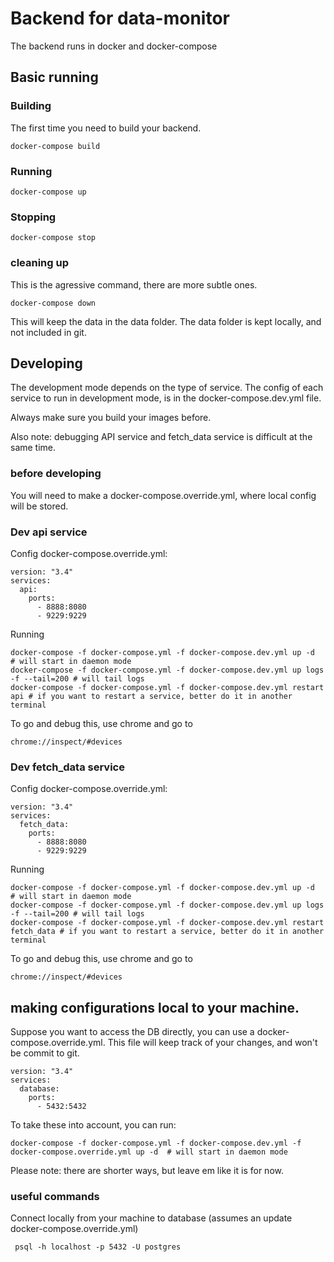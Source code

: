 # Backend for data-monitor

The backend runs in docker and docker-compose

## Basic running
### Building

The first time you need to build your backend.
```
docker-compose build
```

### Running
```
docker-compose up
```

### Stopping
```
docker-compose stop
```

### cleaning up

This is the agressive command, there are more subtle ones.
```
docker-compose down
```
This will keep the data in the data folder.
The data folder is kept locally, and not included in git.


## Developing

The development mode depends on the type of service. The config of each service to run in development mode, is in the docker-compose.dev.yml file.

Always make sure you build your images before.

Also note: debugging API service and fetch_data service is difficult at the same time.

### before developing
You will need to make a docker-compose.override.yml, where local config will be stored.

### Dev api service
Config docker-compose.override.yml:
```
version: "3.4"
services:
  api:
    ports:
      - 8888:8080
      - 9229:9229
```
Running
```
docker-compose -f docker-compose.yml -f docker-compose.dev.yml up -d  # will start in daemon mode
docker-compose -f docker-compose.yml -f docker-compose.dev.yml up logs -f --tail=200 # will tail logs
docker-compose -f docker-compose.yml -f docker-compose.dev.yml restart api # if you want to restart a service, better do it in another terminal
```
To go and debug this, use chrome and go to
```
chrome://inspect/#devices
```

### Dev fetch_data service
Config docker-compose.override.yml:
```
version: "3.4"
services:
  fetch_data:
    ports:
      - 8888:8080
      - 9229:9229
```
Running
```
docker-compose -f docker-compose.yml -f docker-compose.dev.yml up -d  # will start in daemon mode
docker-compose -f docker-compose.yml -f docker-compose.dev.yml up logs -f --tail=200 # will tail logs
docker-compose -f docker-compose.yml -f docker-compose.dev.yml restart fetch_data # if you want to restart a service, better do it in another terminal
```
To go and debug this, use chrome and go to
```
chrome://inspect/#devices
```


## making configurations local to your machine.
Suppose you want to access the DB directly, you can use a docker-compose.override.yml.
This file will keep track of your changes, and won't be commit to git.

```
version: "3.4"
services:
  database:
    ports:
      - 5432:5432
```
To take these into account, you can run:
```
docker-compose -f docker-compose.yml -f docker-compose.dev.yml -f docker-compose.override.yml up -d  # will start in daemon mode
```
Please note: there are shorter ways, but leave em like it is for now.


### useful commands
Connect locally from your machine to database (assumes an update docker-compose.override.yml)
```
 psql -h localhost -p 5432 -U postgres
```